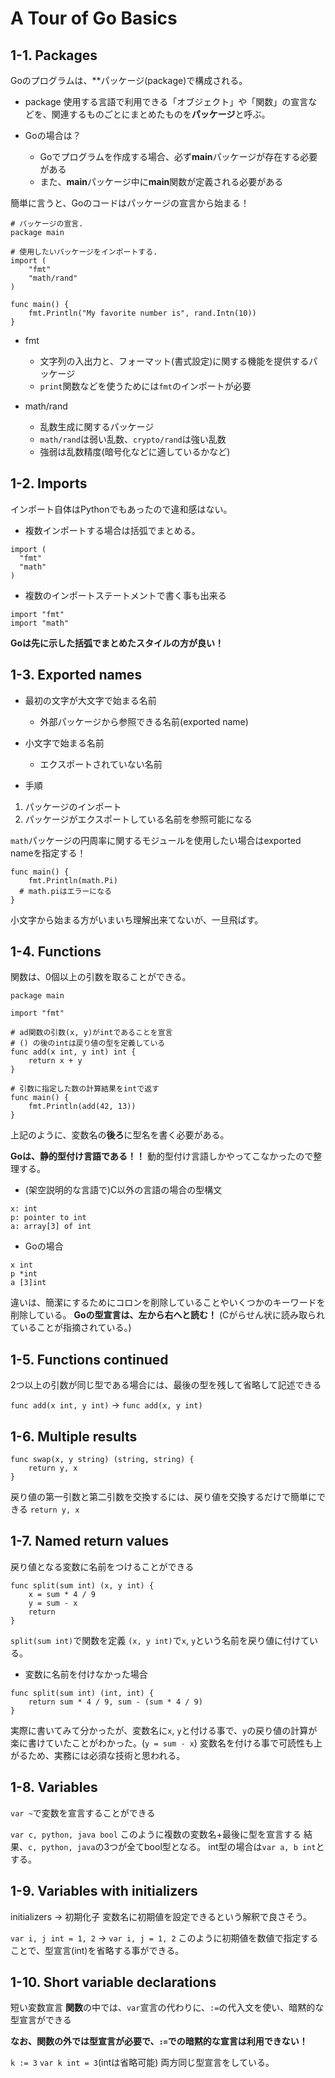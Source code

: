 # A Tour of Go Basics
## 1-1. Packages
Goのプログラムは、**パッケージ(package)で構成される。

- package
使用する言語で利用できる「オブジェクト」や「関数」の宣言などを、関連するものごとにまとめたものを**パッケージ**と呼ぶ。

- Goの場合は？
  - Goでプログラムを作成する場合、必ず**main**パッケージが存在する必要がある
  - また、**main**パッケージ中に**main**関数が定義される必要がある

簡単に言うと、Goのコードはパッケージの宣言から始まる！

```go: package
# パッケージの宣言.
package main

# 使用したいパッケージをインポートする.
import (
	"fmt"
	"math/rand"
)

func main() {
	fmt.Println("My favorite number is", rand.Intn(10))
}
```

- fmt
  - 文字列の入出力と、フォーマット(書式設定)に関する機能を提供するパッケージ
  - `print`関数などを使うためには`fmt`のインポートが必要

- math/rand
  - 乱数生成に関するパッケージ
  - `math/rand`は弱い乱数、`crypto/rand`は強い乱数
  - 強弱は乱数精度(暗号化などに適しているかなど)

## 1-2. Imports
インポート自体はPythonでもあったので違和感はない。
- 複数インポートする場合は括弧でまとめる。

```go: imports
import (
  "fmt"
  "math"
)
```

- 複数のインポートステートメントで書く事も出来る
```go: imports
import "fmt"
import "math"
```
**Goは先に示した括弧でまとめたスタイルの方が良い！**

## 1-3. Exported names
- 最初の文字が大文字で始まる名前
  - 外部パッケージから参照できる名前(exported name)
- 小文字で始まる名前
  - エクスポートされていない名前

- 手順
1. パッケージのインポート
2. パッケージがエクスポートしている名前を参照可能になる

`math`パッケージの円周率に関するモジュールを使用したい場合はexported nameを指定する！

```go: exported name
func main() {
	fmt.Println(math.Pi)
  # math.piはエラーになる
}
```
小文字から始まる方がいまいち理解出来てないが、一旦飛ばす。

## 1-4. Functions
関数は、0個以上の引数を取ることができる。

```go: Functions
package main

import "fmt"

# ad関数の引数(x, y)がintであることを宣言
# () の後のintは戻り値の型を定義している
func add(x int, y int) int {
	return x + y
}

# 引数に指定した数の計算結果をintで返す
func main() {
	fmt.Println(add(42, 13))
}
```
上記のように、変数名の**後ろ**に型名を書く必要がある。

**Goは、静的型付け言語である！！**
動的型付け言語しかやってこなかったので整理する。

- (架空説明的な言語で)C以外の言語の場合の型構文
```cd:
x: int
p: pointer to int
a: array[3] of int
```

- Goの場合
```go:
x int
p *int
a [3]int
```
違いは、簡潔にするためにコロンを削除していることやいくつかのキーワードを削除している。
**Goの型宣言は、左から右へと読む！**
(Cがらせん状に読み取られていることが指摘されている。)

## 1-5. Functions continued
2つ以上の引数が同じ型である場合には、最後の型を残して省略して記述できる

`func add(x int, y int)`
-> `func add(x, y int)`

## 1-6. Multiple results
```go:
func swap(x, y string) (string, string) {
	return y, x
}
```
戻り値の第一引数と第二引数を交換するには、戻り値を交換するだけで簡単にできる
`return y, x`

## 1-7. Named return values
戻り値となる変数に名前をつけることができる

```go: Named return values
func split(sum int) (x, y int) {
	x = sum * 4 / 9
	y = sum - x
	return
}
```
`split(sum int)`で関数を定義
`(x, y int)`で`x`, `y`という名前を戻り値に付けている。

- 変数に名前を付けなかった場合
```go: not Named return values
func split(sum int) (int, int) {
	return sum * 4 / 9, sum - (sum * 4 / 9)
}
```

実際に書いてみて分かったが、変数名に`x`, `y`と付ける事で、`y`の戻り値の計算が楽に書けていたことがわかった。(`y = sum - x`)
変数名を付ける事で可読性も上がるため、実務には必須な技術と思われる。

## 1-8. Variables
`var ~`で変数を宣言することができる

`var c, python, java bool`
このように複数の変数名+最後に型を宣言する
結果、`c, python, java`の3つが全てbool型となる。
int型の場合は`var a, b int`とする。

## 1-9. Variables with initializers
initializers -> 初期化子
変数名に初期値を設定できるという解釈で良さそう。

`var i, j int = 1, 2` -> `var i, j = 1, 2`
このように初期値を数値で指定することで、型宣言(int)を省略する事ができる。

## 1-10. Short variable declarations
短い変数宣言
**関数**の中では、`var`宣言の代わりに、`:=`の代入文を使い、暗黙的な型宣言ができる

**なお、関数の外では型宣言が必要で、`:=`での暗黙的な宣言は利用できない！**

`k := 3`
`var k int = 3`(intは省略可能)
両方同じ型宣言をしている。


